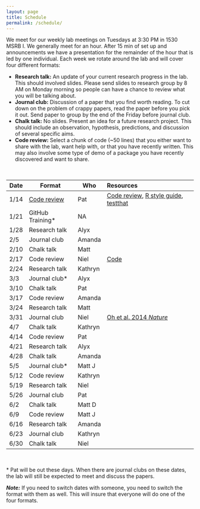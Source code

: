 ```yaml
---
layout: page
title: Schedule
permalink: /schedule/
---
```


We meet for our weekly lab meetings on Tuesdays at 3:30 PM in 1530 MSRB I. We
generally meet for an hour. After 15 min of set up and announcements we have a
presentation for the remainder of the hour that is led by one individual.
Each week we rotate around the lab and will cover four different formats:

* **Research talk:** An update of your current research progress in the lab.
This should involved slides. Please send slides to research group by 8 AM on
Monday morning so people can have a chance to review what you will be talking
about.
* **Journal club:** Discussion of a paper that you find worth reading. To cut
down on the problem of crappy papers, read the paper before you pick it out.
Send paper to group by the end of the Friday before journal club.
* **Chalk talk:** No slides. Present an idea for a future research project.
This should include an observation, hypothesis, predictions, and discussion of
several specific aims.
* **Code review:** Select a chunk of code (~50 lines) that you either want to
share with the lab, want help with, or that you have recently written. This may
also involve some type of demo of a package you have recently discovered and
want to share.

<br>

Date  | Format           | Who       | Resources
------|------------------|-----------|:-----------------------------------------|
1/14  | [Code review](http://www.riffomonas.org/talks/2015_01_14_CodeReview.html)      | Pat       | [Code review](http://arxiv.org/pdf/1311.2412v1.pdf), [R style guide](http://google-styleguide.googlecode.com/svn/trunk/Rguide.xml), [testthat](http://journal.r-project.org/archive/2011-1/RJournal_2011-1_Wickham.pdf)
1/21  | GitHub Training* | NA
1/28  | Research talk    | Alyx
2/5   | Journal club     | Amanda
2/10  | Chalk talk       | Matt
2/17  | Code review      | Niel  |  [Code](https://github.com/SchlossLab/glne007/blob/master/rf.logit_models.R)
2/24  | Research talk    | Kathryn
3/3   | Journal club*    | Alyx
3/10  | Chalk talk       | Pat
3/17  | Code review      | Amanda
3/24  | Research talk    | Matt
3/31  | Journal club     | Niel | [Oh et al. 2014 *Nature*](http://www.nature.com/nature/journal/v514/n7520/full/nature13786.html)
4/7   | Chalk talk       | Kathryn
4/14  | Code review      | Pat
4/21  | Research talk    | Alyx
4/28  | Chalk talk       | Amanda
5/5   | Journal club*    | Matt J
5/12  | Code review      | Kathryn
5/19  | Research talk    | Niel
5/26  | Journal club     | Pat
6/2   | Chalk talk       | Matt D
6/9   | Code review      | Matt J
6/16  | Research talk    | Amanda
6/23  | Journal club     | Kathryn
6/30  | Chalk talk       | Niel

<br>

\* Pat will be out these days. When there are journal clubs on these dates, the
lab will still be expected to meet and discuss the papers.

***Note:***
If you need to switch dates with someone, you need to switch the format with
them as well. This will insure that everyone will do one of the four formats.
